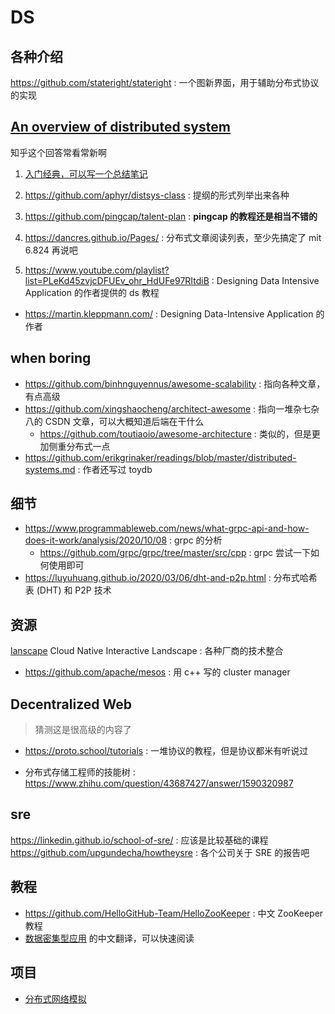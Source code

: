 # DS

## 各种介绍
https://github.com/stateright/stateright : 一个图新界面，用于辅助分布式协议的实现

## [An overview of distributed system](https://www.zhihu.com/question/23645117)
知乎这个回答常看常新啊

1. [入门经典，可以写一个总结笔记](http://book.mixu.net/distsys/)
4. https://github.com/aphyr/distsys-class : 提纲的形式列举出来各种

2. https://github.com/pingcap/talent-plan : **pingcap 的教程还是相当不错的**
3. https://dancres.github.io/Pages/ : 分布式文章阅读列表，至少先搞定了 mit 6.824 再说吧

4. https://www.youtube.com/playlist?list=PLeKd45zvjcDFUEv_ohr_HdUFe97RItdiB : Designing Data Intensive Application 的作者提供的 ds 教程
  - https://martin.kleppmann.com/ : Designing Data-Intensive Application 的作者

## when boring
- https://github.com/binhnguyennus/awesome-scalability : 指向各种文章，有点高级
- https://github.com/xingshaocheng/architect-awesome : 指向一堆杂七杂八的 CSDN 文章，可以大概知道后端在干什么
  - https://github.com/toutiaoio/awesome-architecture : 类似的，但是更加侧重分布式一点
- https://github.com/erikgrinaker/readings/blob/master/distributed-systems.md : 作者还写过 toydb

## 细节
- https://www.programmableweb.com/news/what-grpc-api-and-how-does-it-work/analysis/2020/10/08 : grpc 的分析
  - https://github.com/grpc/grpc/tree/master/src/cpp : grpc 尝试一下如何使用即可
- https://luyuhuang.github.io/2020/03/06/dht-and-p2p.html : 分布式哈希表 (DHT) 和 P2P 技术

## 资源
[lanscape](https://github.com/cncf/landscape) Cloud Native Interactive Landscape : 各种厂商的技术整合

- https://github.com/apache/mesos : 用 c++ 写的 cluster manager

## Decentralized Web
> 猜测这是很高级的内容了

- https://proto.school/tutorials : 一堆协议的教程，但是协议都米有听说过

- 分布式存储工程师的技能树 : https://www.zhihu.com/question/43687427/answer/1590320987

## sre
https://linkedin.github.io/school-of-sre/ : 应该是比较基础的课程
https://github.com/upgundecha/howtheysre : 各个公司关于 SRE 的报告吧

## 教程
- https://github.com/HelloGitHub-Team/HelloZooKeeper : 中文 ZooKeeper 教程
- [数据密集型应用](https://vonng.github.io/ddia/#/part-i) 的中文翻译，可以快速阅读

## 项目
- [分布式网络模拟](https://github.com/shadow/shadow)
